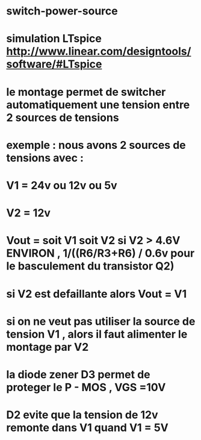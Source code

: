 # switch-power-source
# simulation LTspice  http://www.linear.com/designtools/software/#LTspice
# le montage permet de switcher automatiquement une tension entre 2 sources de tensions
# exemple : nous avons 2 sources de tensions avec :
# V1 = 24v ou  12v ou  5v
# V2 = 12v
# Vout = soit V1 soit V2 si V2 > 4.6V ENVIRON  ,  1/((R6/R3+R6) / 0.6v pour le basculement du transistor Q2)
# si V2 est defaillante alors Vout = V1
# si on ne veut pas utiliser la source de tension V1 , alors il faut alimenter le montage par V2
# la diode zener D3 permet de proteger le P - MOS , VGS =10V
# D2 evite que la tension de 12v remonte dans V1 quand V1 = 5V



